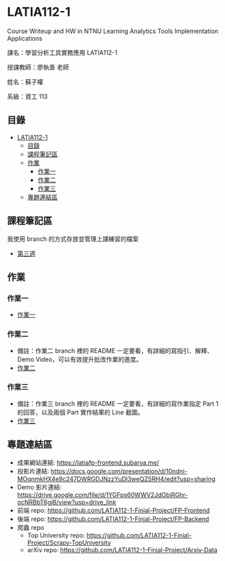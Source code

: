 # LATIA112-1
Course Writeup and HW in NTNU Learning Analytics Tools Implementation Applications

課名：學習分析工具實務應用 LATIA112-1

授課教師：廖執善 老師

姓名：蘇子權

系級：資工 113

## 目錄

- [LATIA112-1](#latia112-1)
  - [目錄](#目錄)
  - [課程筆記區](#課程筆記區)
  - [作業](#作業)
    - [作業一](#作業一)
    - [作業二](#作業二)
    - [作業三](#作業三)
  - [專題連結區](#專題連結區)

## 課程筆記區

我使用 branch 的方式存放並管理上課練習的檔案
- [第三週](https://github.com/KutsunaSubaRya/LATIA112-1/tree/feat/week3-practice)


## 作業


### 作業一
- [作業一](https://github.com/KutsunaSubaRya/LATIA112-1/tree/feat/HW01)

### 作業二
- 備註：作業二 branch 裡的 README 一定要看，有詳細的寫指引、解釋、Demo Video，可以有效提升批改作業的進度。
- [作業二](https://github.com/KutsunaSubaRya/LATIA112-1/tree/feat/HW02)


### 作業三
- 備註：作業三 branch 裡的 README 一定要看，有詳細的寫作業指定 Part 1 的回答，以及兩個 Part 實作結果的 Line 截圖。
- [作業三](https://github.com/KutsunaSubaRya/LATIA112-1/tree/feat/HW03)


## 專題連結區
- 成果網站連結: https://latiafp-frontend.subarya.me/
- 投影片連結: https://docs.google.com/presentation/d/10ndni-MOqnmkHX4e9c247DWRGDJNzzYuDl3weQZSRH4/edit?usp=sharing
- Demo 影片連結: https://drive.google.com/file/d/1YGFps60WWV2JdObiRGhr-ocNRBbT6gjB/view?usp=drive_link
- 前端 repo: https://github.com/LATIA112-1-Finial-Project/FP-Frontend
- 後端 repo: https://github.com/LATIA112-1-Finial-Project/FP-Backend
- 爬蟲 repo
  - Top University repo: https://github.com/LATIA112-1-Finial-Project/Scrapy-TopUniversity
  - arXiv repo: https://github.com/LATIA112-1-Finial-Project/Arxiv-Data

